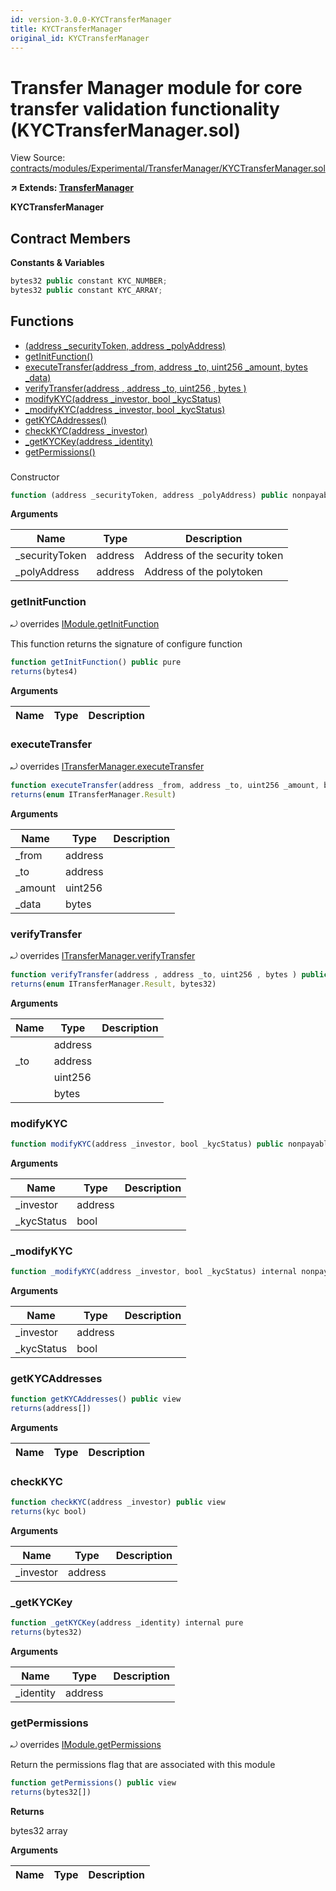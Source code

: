 ```yaml
---
id: version-3.0.0-KYCTransferManager
title: KYCTransferManager
original_id: KYCTransferManager
---
```


# Transfer Manager module for core transfer validation functionality (KYCTransferManager.sol)

View Source: [contracts/modules/Experimental/TransferManager/KYCTransferManager.sol](../../contracts/modules/Experimental/TransferManager/KYCTransferManager.sol)

**↗ Extends: [TransferManager](TransferManager.md)**

**KYCTransferManager**

## Contract Members
**Constants & Variables**

```js
bytes32 public constant KYC_NUMBER;
bytes32 public constant KYC_ARRAY;

```

## Functions

- [(address _securityToken, address _polyAddress)](#)
- [getInitFunction()](#getinitfunction)
- [executeTransfer(address _from, address _to, uint256 _amount, bytes _data)](#executetransfer)
- [verifyTransfer(address , address _to, uint256 , bytes )](#verifytransfer)
- [modifyKYC(address _investor, bool _kycStatus)](#modifykyc)
- [_modifyKYC(address _investor, bool _kycStatus)](#_modifykyc)
- [getKYCAddresses()](#getkycaddresses)
- [checkKYC(address _investor)](#checkkyc)
- [_getKYCKey(address _identity)](#_getkyckey)
- [getPermissions()](#getpermissions)

### 

Constructor

```js
function (address _securityToken, address _polyAddress) public nonpayable Module 
```

**Arguments**

| Name        | Type           | Description  |
| ------------- |------------- | -----|
| _securityToken | address | Address of the security token | 
| _polyAddress | address | Address of the polytoken | 

### getInitFunction

⤾ overrides [IModule.getInitFunction](IModule.md#getinitfunction)

This function returns the signature of configure function

```js
function getInitFunction() public pure
returns(bytes4)
```

**Arguments**

| Name        | Type           | Description  |
| ------------- |------------- | -----|

### executeTransfer

⤾ overrides [ITransferManager.executeTransfer](ITransferManager.md#executetransfer)

```js
function executeTransfer(address _from, address _to, uint256 _amount, bytes _data) external nonpayable
returns(enum ITransferManager.Result)
```

**Arguments**

| Name        | Type           | Description  |
| ------------- |------------- | -----|
| _from | address |  | 
| _to | address |  | 
| _amount | uint256 |  | 
| _data | bytes |  | 

### verifyTransfer

⤾ overrides [ITransferManager.verifyTransfer](ITransferManager.md#verifytransfer)

```js
function verifyTransfer(address , address _to, uint256 , bytes ) public view
returns(enum ITransferManager.Result, bytes32)
```

**Arguments**

| Name        | Type           | Description  |
| ------------- |------------- | -----|
|  | address |  | 
| _to | address |  | 
|  | uint256 |  | 
|  | bytes |  | 

### modifyKYC

```js
function modifyKYC(address _investor, bool _kycStatus) public nonpayable withPerm 
```

**Arguments**

| Name        | Type           | Description  |
| ------------- |------------- | -----|
| _investor | address |  | 
| _kycStatus | bool |  | 

### _modifyKYC

```js
function _modifyKYC(address _investor, bool _kycStatus) internal nonpayable
```

**Arguments**

| Name        | Type           | Description  |
| ------------- |------------- | -----|
| _investor | address |  | 
| _kycStatus | bool |  | 

### getKYCAddresses

```js
function getKYCAddresses() public view
returns(address[])
```

**Arguments**

| Name        | Type           | Description  |
| ------------- |------------- | -----|

### checkKYC

```js
function checkKYC(address _investor) public view
returns(kyc bool)
```

**Arguments**

| Name        | Type           | Description  |
| ------------- |------------- | -----|
| _investor | address |  | 

### _getKYCKey

```js
function _getKYCKey(address _identity) internal pure
returns(bytes32)
```

**Arguments**

| Name        | Type           | Description  |
| ------------- |------------- | -----|
| _identity | address |  | 

### getPermissions

⤾ overrides [IModule.getPermissions](IModule.md#getpermissions)

Return the permissions flag that are associated with this module

```js
function getPermissions() public view
returns(bytes32[])
```

**Returns**

bytes32 array

**Arguments**

| Name        | Type           | Description  |
| ------------- |------------- | -----|

